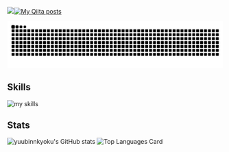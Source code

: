 ![](https://komarev.com/ghpvc/?username=yuubinnkyoku)[![My Qiita posts](https://qiita-badge.apiapi.app/s/yuubinnkyoku0730/posts.svg)](http://qiita.com/yuubinkyoku0730)

![](https://raw.githubusercontent.com/yuubinnkyoku/yuubinnkyoku/output/github-contribution-grid-snake.svg)

## Skills
<img alt="my skills" src="https://skillicons.dev/icons?theme=dark&perline=7&i=cpp,dart,py,bots,docker,gcp,github,notion,unity,vscode,windows,notion,flutter,pwsh,twitter,discord" />
<br>

## Stats
![yuubinnkyoku's GitHub stats](https://github-readme-stats.vercel.app/api?username=yuubinnkyoku&show_icons=true&count_private=true&theme=dark)
![Top Languages Card](https://github-readme-stats.vercel.app/api/top-langs?username=yuubinnkyoku&langs_count=5&theme=dark&hide=)

